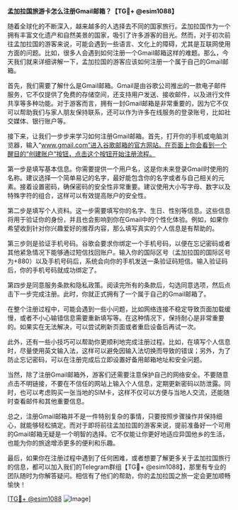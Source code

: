 **孟加拉国旅游卡怎么注册Gmail邮箱？【TG💪+ @esim1088】**

随着全球化的不断深入，越来越多的人选择去不同的国家旅行。孟加拉国作为一个拥有丰富文化遗产和自然美景的国家，吸引了许多游客的目光。然而，对于初次前往孟加拉国的游客来说，可能会遇到一些语言、文化上的障碍，尤其是互联网使用方面的问题。比如，很多人会遇到如何注册一个Gmail邮箱这样的难题。那么，今天我们就来详细讲解一下，孟加拉国的游客应该如何注册一个属于自己的Gmail邮箱。

首先，我们需要了解什么是Gmail邮箱。Gmail是由谷歌公司推出的一款电子邮件服务，它不仅提供了免费的存储空间，还支持用户发送、接收邮件，以及进行文件共享等多种功能。对于游客而言，拥有一封Gmail邮箱是非常重要的，因为它不仅可以帮助我们与家人朋友保持联系，还可以作为许多在线服务的登录账号，比如社交媒体、银行账户等。

接下来，让我们一步步来学习如何注册Gmail邮箱。首先，打开你的手机或电脑浏览器，输入“www.gmail.com”进入谷歌邮箱的官方网站。在页面上你会看到一个醒目的“创建账户”按钮，点击这个按钮开始注册流程。

第一步是填写基本信息。你需要提供一个用户名，这是你未来登录Gmail时使用的名称。建议选择一个简单易记的名字，最好能包含你的名字或者与自己相关的元素。接着设置密码，确保密码的安全性非常重要。建议使用大小写字母、数字以及特殊字符的组合，这样可以有效提高账户的安全性。

第二步是填写个人资料。这一步需要填写你的名字、生日、性别等信息。这些信息将用于验证你的身份，并且也会影响到你在Gmail中的个性化体验。例如，如果你希望收到针对你兴趣爱好的推荐内容，那么填写真实的个人信息是有帮助的。

第三步则是验证手机号码。谷歌会要求你绑定一个手机号码，以便在忘记密码或者其他紧急情况下能够通过短信找回账户。输入你的国际区号（孟加拉国的国际区号为+880）以及手机号码后，系统会向你的手机发送一条验证码短信。输入验证码后，你的手机号码就成功绑定了。

第四步是同意服务条款和隐私政策。阅读完所有的条款后，勾选同意选项，然后点击下一步完成注册。此时，你就正式拥有了一个属于自己的Gmail邮箱了。

在整个注册过程中，可能会遇到一些小问题，比如网络连接不稳定导致页面加载缓慢，或者不小心输错信息需要重新填写等。在这种情况下，保持耐心是非常重要的。如果实在无法解决，可以尝试刷新页面或者重启设备后再试一次。

此外，还有一些小技巧可以帮助你更顺利地完成注册过程。比如，在填写个人信息时，尽量使用英文输入法，这样可以避免因输入法切换而导致的错误；另外，为了防止忘记密码，可以在注册完成后立即设置好备用邮箱地址和安全问题。

当然，除了注册Gmail邮箱外，游客们还需要注意保护自己的网络安全。不要随意点击不明链接，不要在不信任的网站上输入个人信息，定期更新密码以防泄露。同时，也可以考虑购买一张当地的SIM卡，这样不仅可以方便与当地人交流，还能随时查看邮件和其他重要信息。

总之，注册Gmail邮箱并不是一件特别复杂的事情，只要按照步骤操作并保持细心，就能够轻松搞定。而对于即将前往孟加拉国的游客来说，提前准备好一个可用的Gmail邮箱无疑是一个明智的选择。它不仅能让你更好地适应异国他乡的生活，也能为你的旅途增添更多的便利和乐趣。

最后，如果你在注册过程中遇到了任何困难，或者想要了解更多关于孟加拉国旅行的信息，都可以加入我们的Telegram群组【TG💪+ @esim1088】，那里有专业的团队随时为你解答疑问。相信有了他们的帮助，你的孟加拉国之旅一定会更加顺畅愉快！

[[TG💪+ @esim1088](https://t.me/s/esim1088) ![Image](https://i.postimg.cc/4NQfJmqS/Snipaste-2025-05-13-00-14-12.png)]